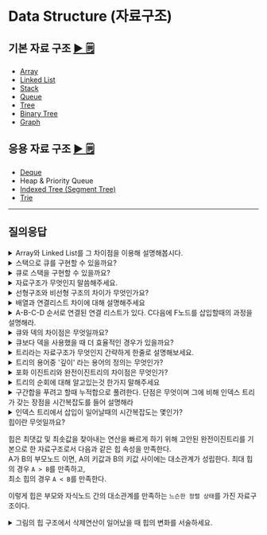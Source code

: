 # Data Structure (자료구조)

## 기본 자료 구조 [▶︎ 🗒](basic.md)

- [Array](basic.md#array-배열)
- [Linked List](basic.md#linked-list-연결-리스트)
- [Stack](basic.md#stack-스택)
- [Queue](basic.md#queue-큐)
- [Tree](basic.md#tree-트리)
- [Binary Tree](basic.md#binary-tree-이진-트리)
- [Graph](basic.md#graph-그래프)

## 응용 자료 구조 [▶︎ 🗒](advanced.md)

- [Deque](advanced.md#deque-덱)
- Heap & Priority Queue
- [Indexed Tree (Segment Tree)](advanced.md#세그먼트-트리-indexed-tree--segment-tree)
- [Trie](advanced.md#trie-트라이)

---

## 질의응답

<details>
<summary>Array와 Linked List를 그 차이점을 이용해 설명해봅시다.</summary>

- 데이터 접근 속도
  - Array는 인덱스를 통한 Random Access를 지원하므로 시간 복잡도 O(1)로 빠르게 찾을 수 있다.
  - LinkedList는 순차 접근 방식을 사용하므로 시간 복잡도 O(N)이 걸린다.
- 데이터의 삽입/삭제 속도
  - Array는 데이터를 중간이나 맨 앞에 삽입/삭제하는 경우 shift가 필요하므로 데이터가 많을수록 비효율적이다.
  - LinkedList는 중간 삽입/삭제는 똑같이 O(N)의 시간 복잡도를 갖지만, 맨 앞 또는 뒤에 삽입할 경우 O(1)의 시간복잡도를 갖는다.
  - 다만 LinkedList는 데이터 삽입/삭제마다 메모리 할당/해제가 일어나므로 시간복잡도는 빠를지라도 시스템 콜(System Call)에 있어서 Array보다 더 시간이 걸린다.
- 메모리 할당
  - Array는 정적 메모리 할당이 이루어진다. (Compile time)
  - LinkedList는 동적 메모리 할당이 이루어진다. (Runtime)
  - Array의 경우 데이터 삽입 시 모든 공간이 다 차버렸다면 새로운 메모리 공간이 필요하지만 LinkedList는 동적으로 할당받을 수 있다.

데이터 삽입/삭제가 빈번하다면 LinkedList를 사용하는 것이 좋고, 데이터 접근 속도가 중요하다면 Array를 사용하는 것이 좋다.

</details>

<details>
<summary>스택으로 큐를 구현할 수 있을까요?</summary>
네. 2개의 스택을 이용하여 구현할 수 있습니다. Enqueue 연산은 첫번째 스택에 원소를 추가하면 됩니다. Dequeue 연산은 두번째 스택을 이용합니다. 우선 두번째 스택이 비어있다면 첫번째 스택이 빌 때까지 첫번째 스택의 원소를 pop하고 두번째 스택에 push하는 것을 반복합니다. 그리고 두번째 스택이 비어있지 않다면 두번째 스택의 원소를 pop하면 됩니다.
</details>

<details>
<summary>큐로 스택을 구현할 수 있을까요?</summary>
네. 2개의 큐를 이용하여 구현할 수 있습니다. `push` 연산은 첫번째 큐에 원소를 추가하기 전에 첫번째 큐가 빌때까지 두번째 큐로 값을 옮겨줍니다. 그 후 첫번째 큐에 원소를 추가하고 두번째 큐에서 다시 첫번째 큐로 빌때까지 원소들을 전부 다시 옮겨줍니다. 쉽게 말하자면 원소를 추가할 때마다 원소들의 위치를 스택에 맞게 변경시키는 것입니다. `pop` 연산은 첫번째 큐에서 dequeue만 하면 됩니다.
</details>

<!-- Data Structure study 질의응답 정리 -->


<details>
<summary>자료구조가 무엇인지 말씀해주세요.</summary>
  
자료구조는 컴퓨터 과학에서 `효율적인 접근 및 수정`을 가능케 하는 자료의 조직, 관리, 저장을 의미한다.   
더 정확히 말해, 자료 구조는 데이터 값의 모임, 또 데이터 간의 관계, 그리고 데이터에 적용할 수 있는 함수나 명령을 의미한다.
</details>

<details>
<summary>선형구조와 비선형 구조의 차이가 무엇인가요?</summary>

자료구조는 저장되는 데이터의 형태에 따라 구분되며, 선형구조는 데이터가 일렬로 나열되어있고, 비선형 구조는 데이터가 특정한 형태를 띄고 있다.
</details>

<details>
<summary>배열과 연결리스트 차이에 대해 설명해주세요</summary>
  
배열은 동일한 자료형의 데이터를 일렬로 나열한 자료구조로서, 데이터 접근이 용이하나 데이터의 삽입과 삭제가 어렵다. 
연결리스트는 각 노드가 데이터와 포인터를 가지고 일렬로 연결된 자료구조로서, 데이터의 접근이 O(n)으로 느리지만 데이터의 삽입과 삭제가 용이하다.
</details>

<details>
<summary>A-B-C-D 순서로 연결된 연결 리스트가 있다. C다음에 F노드를 삽입할때의 과정을 설명해라.</summary>
  
1. F의 next node를 C의 next node인 D로 설정한다.
`A-B-C-D`
`F-D`

2. C의 next node를 F로 설정한다.
`A-B-C-F-D`

</details>

<details>
<summary>큐와 덱의 차이점은 무엇일까요?</summary>
  
`큐` 는 front에서만 output이 발생하고 rear에서만 input이 발생하는 입출력의 방향이 제한되어 있는 자료구조이다.
  반면 `덱` 은 양방향에서 입출력이 가능하다. 
</details>

<details>
<summary>큐보다 덱을 사용했을 때 더 효율적인 경우가 있을까요?</summary>
  
스케줄링 알고리즘을 수행할 때 스케줄링이 복잡해질수록 덱이 더 효율적으로 동작한다.  
즉, 우선순위를 관리하는 데 있어 스택과 큐에 비해 이점을 갖는다.
예를 들어 오래된 프로세스에 우선순위를 주고 싶다면 앞에 있는 프로세스를 빼내야하는데 이는 스택에서 불가능하고 최근에 들어온 프로세스에 우선순위를 두고 싶다면 큐에서 불가능하다.  
반면 덱은 두 경우 모두에서 사용 가능하다.
</details>

<details>
<summary>트리라는 자료구조가 무엇인지 간략하게 한줄로 설명해보세요.</summary>
  
자료들 사이의 계층적 관계를 나타내는데 사용하는 자료구조로 부모-자식관계로 표현합니다.
</details>

<details>
<summary>트리의 용어중 '깊이' 라는 용어의 정의는 무엇인가?</summary>
  
루트 노드에서 해당노드까지 도달하는데 사용하는 간선의 개수며, 루트노드의 깊이는 0입니다.
</details>

<details>
<summary>포화 이진트리와 완전이진트리의 차이점은 무엇인가?</summary>
  
1. 포화 이진 트리(Perfect Binary Tree) : 정 이진트리(Full Binary Tree)에서 모든 단말 노드의 깊이가 같은 이진트리
2. 완전 이진 트리(Complete Binary Tree) : 마지막 레벨은 노드가 왼쪽에 몰려있고, 마지막 레벨을 제외하면 포화이진트리(Perfect Binary Tree) 구조를 띄고 있음
</details>

<details>
<summary>트리의 순회에 대해 알고있는것 한가지 말해주세요</summary>
  
1. 전위 순회(Pre-order)  : __현재 노드 방문__ -> 왼쪽 자식 탐색 -> 오른쪽 자식 탐색
2. 중위 순회(In-order)   : 왼쪽 자식 탐색 -> __현재 노드 방문__ -> 오른쪽 자식 탐색
3. 후위 순회(Post-order) : 왼쪽 자식 탐색 -> 오른쪽 자식 탐색 -> __현재노드 방문__
</details>

<details>
<summary>구간합을 푸려고 할때 누적합으로 풀려한다. 단점은 무엇이며 그에 비해 인덱스 트리가 갖는 장점을 시간복잡도를 들어 설명해라</summary>
  
누적합으로 풀 경우 누적합을 구하는데 O(N), 이를 M번 수행하면 O(MN)이 걸린다. 하지만 인덱스 트리를 사용할 경우 누적합을 구하는데 O(logN)이 걸리므로, 이를 M번 수행하면 O(MlogN)이 걸리기에 구간합을 여러차례 구하는 중간에 배열의 값이 바뀌는 경우 인덱스 트리가 적합하다.
</details>

<details>
<summary>인덱스 트리에서 삽입이 일어날때의 시간복잡도는 몇인가?</summary>
  
수행시간은 O(logN)이다.
</details>

<summary>힙이란 무엇일까요?</summary>
  
힙은 최댓값 및 최솟값을 찾아내는 연산을 빠르게 하기 위해 고안된 완전이진트리를 기본으로 한 자료구조로서 다음과 같은 힙 속성을 만족한다.  
A가 B의 부모노드 이면, A의 키값과 B의 키값 사이에는 대소관계가 성립한다.
최대 힙의 경우 `A > B`를 만족하고,  
최소 힙의 경우 `A < B`를 만족한다.
                     
이렇게 힙은 부모와 자식노드 간의 대소관계를 만족하는 `느슨한 정렬 상태`를 가진 자료구조이다. 
</details>
  
<details>
<summary>그림의 힙 구조에서 삭제연산이 일어났을 때 힙의 변화를 서술하세요.</summary>
    
<img width="491" alt="스크린샷 2021-06-01 오전 11 47 16" src="https://user-images.githubusercontent.com/22493971/120898116-7b253f80-c664-11eb-9f84-39d795b36bff.png">

1. 루트 노드 값을 삭제한다. (44 삭제)  
2. 가장 마지막 리프노드를 루트 노드로 이동한다. (14가 루트 노드로 이동)  
3. Heapify 진행  
> Heapify란 루트노드부터 시작하여 힙의 구조를 만족할 때까지 부모/자식 노드 간 Swap연산을 하며 밑으로 내려가는 연산을 의미한다. 
    
     a. 현재 노드의 자식노드가 현재 노드보다 클 경우 SWAP한다. (14<->42) (14<->33)  

<img width="491" alt="ㅋㅋ" src="https://user-images.githubusercontent.com/22493971/120898448-defc3800-c665-11eb-95f1-76d75ad804fd.png">

</details>
